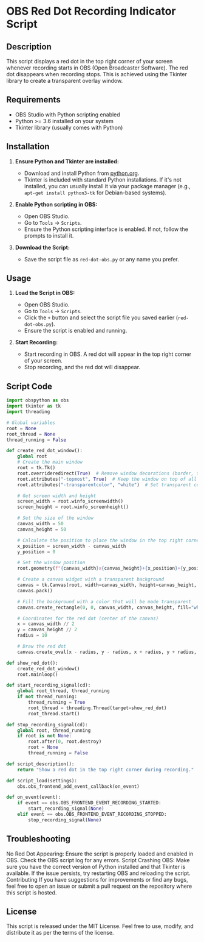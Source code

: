 # OBS Red Dot Recording Indicator Script

## Description

This script displays a red dot in the top right corner of your screen whenever recording starts in OBS (Open Broadcaster Software). The red dot disappears when recording stops. This is achieved using the Tkinter library to create a transparent overlay window.

## Requirements

- OBS Studio with Python scripting enabled
- Python >= 3.6  installed on your system
- Tkinter library (usually comes with Python)

## Installation

1. **Ensure Python and Tkinter are installed:**

   - Download and install Python from [python.org](https://www.python.org/).
   - Tkinter is included with standard Python installations. If it's not installed, you can usually install it via your package manager (e.g., `apt-get install python3-tk` for Debian-based systems).

2. **Enable Python scripting in OBS:**

   - Open OBS Studio.
   - Go to `Tools` -> `Scripts`.
   - Ensure the Python scripting interface is enabled. If not, follow the prompts to install it.

3. **Download the Script:**

   - Save the script file as `red-dot-obs.py` or any name you prefer.

## Usage

1. **Load the Script in OBS:**

   - Open OBS Studio.
   - Go to `Tools` -> `Scripts`.
   - Click the `+` button and select the script file you saved earlier (`red-dot-obs.py`).
   - Ensure the script is enabled and running.

2. **Start Recording:**

   - Start recording in OBS. A red dot will appear in the top right corner of your screen.
   - Stop recording, and the red dot will disappear.

## Script Code

```python
import obspython as obs
import tkinter as tk
import threading

# Global variables
root = None
root_thread = None
thread_running = False

def create_red_dot_window():
    global root
    # Create the main window
    root = tk.Tk()
    root.overrideredirect(True)  # Remove window decorations (border, title bar, etc.)
    root.attributes("-topmost", True)  # Keep the window on top of all other windows
    root.attributes("-transparentcolor", "white")  # Set transparent color

    # Get screen width and height
    screen_width = root.winfo_screenwidth()
    screen_height = root.winfo_screenheight()

    # Set the size of the window
    canvas_width = 50
    canvas_height = 50

    # Calculate the position to place the window in the top right corner
    x_position = screen_width - canvas_width
    y_position = 0

    # Set the window position
    root.geometry(f"{canvas_width}x{canvas_height}+{x_position}+{y_position}")

    # Create a canvas widget with a transparent background
    canvas = tk.Canvas(root, width=canvas_width, height=canvas_height, highlightthickness=0)
    canvas.pack()

    # Fill the background with a color that will be made transparent
    canvas.create_rectangle(0, 0, canvas_width, canvas_height, fill="white", outline="white")

    # Coordinates for the red dot (center of the canvas)
    x = canvas_width // 2
    y = canvas_height // 2
    radius = 10

    # Draw the red dot
    canvas.create_oval(x - radius, y - radius, x + radius, y + radius, fill="red", outline="red")

def show_red_dot():
    create_red_dot_window()
    root.mainloop()

def start_recording_signal(cd):
    global root_thread, thread_running
    if not thread_running:
        thread_running = True
        root_thread = threading.Thread(target=show_red_dot)
        root_thread.start()

def stop_recording_signal(cd):
    global root, thread_running
    if root is not None:
        root.after(0, root.destroy)
        root = None
        thread_running = False

def script_description():
    return "Show a red dot in the top right corner during recording."

def script_load(settings):
    obs.obs_frontend_add_event_callback(on_event)

def on_event(event):
    if event == obs.OBS_FRONTEND_EVENT_RECORDING_STARTED:
        start_recording_signal(None)
    elif event == obs.OBS_FRONTEND_EVENT_RECORDING_STOPPED:
        stop_recording_signal(None)
```


## Troubleshooting
No Red Dot Appearing: Ensure the script is properly loaded and enabled in OBS. Check the OBS script log for any errors.
Script Crashing OBS: Make sure you have the correct version of Python installed and that Tkinter is available. If the issue persists, try restarting OBS and reloading the script.
Contributing
If you have suggestions for improvements or find any bugs, feel free to open an issue or submit a pull request on the repository where this script is hosted.

## License
This script is released under the MIT License. Feel free to use, modify, and distribute it as per the terms of the license.

